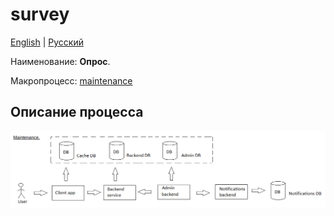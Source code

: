 # survey

[English](survey.md) | [Русский](survey.ru.md)

Наименование: **Опрос**.

Макропроцесс: [maintenance](../../macroprocesses/maintenance.md)

## Описание процесса

![maintenance_overall](../../img/maintenance_overall.png)
